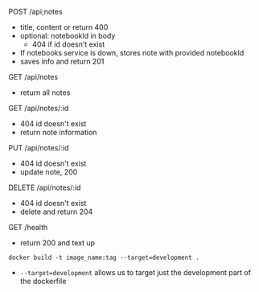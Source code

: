 POST /api;notes
- title, content or return 400
- optional: notebookId in body
    - 404 if id doesn't exist
- If notebooks service is down, stores note with provided notebookId
- saves info and return 201

GET /api/notes
- return all notes

GET /api/notes/:id
- 404 id doesn't exist
- return note information

PUT /api/notes/:id
- 404 id doesn't exist
- update note, 200

DELETE /api/notes/:id
- 404 id doesn't exist
- delete and return 204

GET /health
- return 200 and text up

`docker build -t image_name:tag --target=development .`
- `--target=development` allows us to target just the development part of the dockerfile